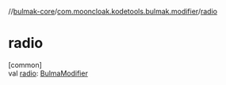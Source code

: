 //[bulmak-core](../../index.md)/[com.mooncloak.kodetools.bulmak.modifier](index.md)/[radio](radio.md)

# radio

[common]\
val [radio](radio.md): [BulmaModifier](-bulma-modifier/index.md)
